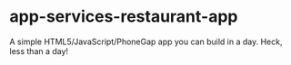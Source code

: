 app-services-restaurant-app
===========================

A simple HTML5/JavaScript/PhoneGap app you can build in a day. Heck, less than a day!
